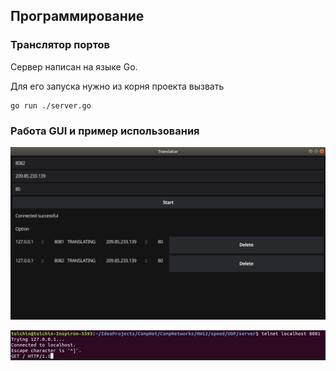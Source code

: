 ## Программирование

### Транслятор портов

Сервер написан на языке Go.

Для его запуска нужно из корня проекта вызвать

```angular2html
go run ./server.go
```

### Работа GUI и пример использования

![image](../pictures/trans1.png)

![image](../pictures/trans2.png)